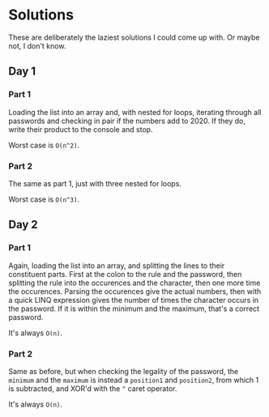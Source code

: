 # Solutions

These are deliberately the laziest solutions I could come up with. Or maybe not, I don't know.

## Day 1

### Part 1

Loading the list into an array and, with nested for loops, iterating through all passwords and checking in pair if the numbers add to 2020. If they do, write their product to the console and stop.

Worst case is `O(n^2)`.

### Part 2

The same as part 1, just with three nested for loops.

Worst case is `O(n^3)`.

## Day 2

### Part 1

Again, loading the list into an array, and splitting the lines to their constituent parts. First at the colon to the rule and the password, then splitting the rule into the occurences and the character, then one more time the occurences. Parsing the occurences give the actual numbers, then with a quick LINQ expression gives the number of times the character occurs in the password. If it is within the minimum and the maximum, that's a correct password.

It's always `O(n)`.

### Part 2

Same as before, but when checking the legality of the password, the `minimum` and the `maximum` is instead a `position1` and `position2`, from which 1 is subtracted, and XOR'd with the `^` caret operator.

It's always `O(n)`.